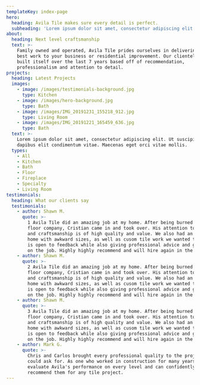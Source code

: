 ```yaml
---
templateKey: index-page
hero:
  heading: Avila Tile makes sure every detail is perfect.
  subheading: 'Lorem ipsum dolor sit amet, consectetur adipiscing elit.'
about:
  heading: Next level craftsmanship
  text: >-
    Family owned and operated, Avila Tile prides ourselves in delivering our
    best work to your business or residential improvement. Our clientele has
    built itself over the last 7 years based off of recommendation,
    professionalism and attention to detail.
projects:
  heading: Latest Projects
  images:
    - image: /images/testimonials-background.jpg
      type: Kitchen
    - image: /images/hero-background.jpg
      type: Bath
    - image: /images/IMG_20191231_155218_912.jpg
      type: Living Room
    - image: /images/IMG_20191221_165459_636.jpg
      type: Bath
  text: >-
    Lorem ipsum dolor sit amet, consectetur adipiscing elit. Ut suscipit odio,
    dapibus elit condimentum vitae. Maecenas eget orci vitae mollis.
  types:
    - All
    - Kitchen
    - Bath
    - Floor
    - Fireplace
    - Specialty
    - Living Room
testimonials:
  heading: What our clients say
  testimonials:
    - author: Shawn M.
      quote: >-
        1 Avila Tile did an amazing job at my home. After being burned by a past
        floor company, Cristian came in and took over. His attention to detail
        and craftsmanship is of high quality and value. We also had an older
        home with awkward sizes, as well as cusom tile work we wanted to do. He
        is open to feedback while also giving professional advice and guidance
        on the job. Highly highly recommend and will hire again in the future!
    - author: Shawn M.
      quote: >-
        2 Avila Tile did an amazing job at my home. After being burned by a past
        floor company, Cristian came in and took over. His attention to detail
        and craftsmanship is of high quality and value. We also had an older
        home with awkward sizes, as well as cusom tile work we wanted to do. He
        is open to feedback while also giving professional advice and guidance
        on the job. Highly highly recommend and will hire again in the future!
    - author: Shawn M.
      quote: >-
        3 Avila Tile did an amazing job at my home. After being burned by a past
        floor company, Cristian came in and took over. His attention to detail
        and craftsmanship is of high quality and value. We also had an older
        home with awkward sizes, as well as cusom tile work we wanted to do. He
        is open to feedback while also giving professional advice and guidance
        on the job. Highly highly recommend and will hire again in the future!
    - author: Mark G.
      quote: >-
        Chris and Carlos brought every professional quality to the project one
        could ask for. As one who worked in construction for many years, I could
        evaluate Avila's performance on every level and can confidently
        recommend them for any tile project.
---
```


